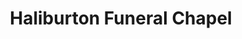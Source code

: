 ---
title: "Haliburton Funeral Chapel"
url: /evanston/haliburton-funeral-chapel/
shop: Bestattungen
---